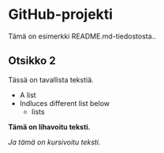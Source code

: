  # GitHub-projekti

Tämä on esimerkki README.md-tiedostosta..

## Otsikko 2

Tässä on tavallista tekstiä.

- A list
- Indluces different list below
  - lists

**Tämä on lihavoitu teksti.**

*Ja tämä on kursivoitu teksti.*
